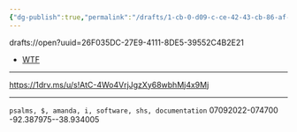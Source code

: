 ```yaml
---
{"dg-publish":true,"permalink":"/drafts/1-cb-0-d09-c-ce-42-43-cb-86-af-0-dc-6278143-ff/","dgHomeLink":true,"dgPassFrontmatter":false}
---
```


drafts://open?uuid=26F035DC-27E9-4111-8DE5-39552C4B2E21

- [WTF](https://davidblue.wtf/drafts/26F035DC-27E9-4111-8DE5-39552C4B2E21.html)

---
https://1drv.ms/u/s!AtC-4Wo4VrjJgzXy68wbhMj4x9Mj

---

`psalms, $, amanda, i, software, shs, documentation`
07092022-074700
-92.387975--38.934005